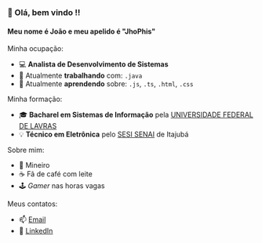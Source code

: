 ### 👋 Olá, bem vindo !!
#### Meu nome é João e meu apelido é "JhoPhis"

Minha ocupação:
- 💻 **Analista de Desenvolvimento de Sistemas**<br>
- 💼 Atualmente **trabalhando** com: `.java`
- 🌱 Atualmente **aprendendo** sobre: `.js`, `.ts`, `.html`, `.css`

Minha formação:
- 🎓 **Bacharel em Sistemas de Informação** pela [UNIVERSIDADE FEDERAL DE LAVRAS](https://ufla.br/)
- 💡 **Técnico em Eletrônica** pelo [SESI SENAI](https://www.fiemg.com.br/unidades/sesi-senai-itajuba-cfp-aureliano-chaves/) de Itajubá

Sobre mim:
- 🔺 Mineiro
- ☕ Fã de café com leite
- 🕹️ *Gamer* nas horas vagas

Meus contatos:
- 📫 [Email](mailto:joaopliniosiqueira@gmail.com?subject=Olá%20João%20Plínio)
- 💬 [LinkedIn](https://www.linkedin.com/in/joaopliniosiqueira/)

